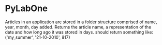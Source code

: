 PyLabOne
========
Articles in an application are stored in a folder structure comprised of name, year, month, day added.
Returns the article name, a representation of the date and how long ago it was stored in days.
should return something like: ('my_summer', '21-10-2010', 817)
